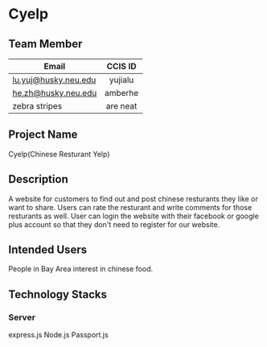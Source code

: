 # Cyelp
## Team Member

| Email                    | CCIS ID       |
| -------------------------|:-------------:|
| lu.yuj@husky.neu.edu     | yujialu       |
| he.zh@husky.neu.edu      | amberhe       |
| zebra stripes            | are neat      |

## Project Name
Cyelp(Chinese Resturant Yelp)

## Description
A website for customers to find out and post chinese resturants they like or want to share. Users can rate the resturant and write comments for those resturants as well. User can login the website with their facebook or google plus account so that they don't need to register for our website.

## Intended Users
People in Bay Area interest in chinese food.

## Technology Stacks
### Server
express.js
Node.js
Passport.js
